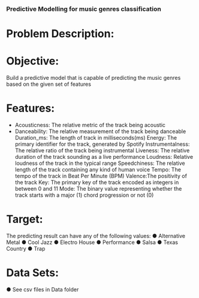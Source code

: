### Predictive Modelling for music genres classification

# Problem Description:

# Objective:
Build a predictive model that is capable of predicting the music genres based on the given set of features

# Features:
* Acousticness: The relative metric of the track being acoustic
* Danceability: The relative measurement of the track being danceable
Duration_ms: The length of track in milliseconds(ms)
Energy: The primary identifier for the track, generated by Spotify
Instrumentalness: The relative ratio of the track being instrumental
Liveness: The relative duration of the track sounding as a live performance 
Loudness: Relative loudness of the track in the typical range 
Speedchiness: The relative length of the track containing any kind of human voice
Tempo: The tempo of the track in Beat Per Minute (BPM)
Valence:The positivity of the track
Key: The primary key of the track encoded as integers in between 0 and 11
Mode: The binary value representing whether the track starts with a major (1) chord progression or not (0)

# Target:
The predicting result can have any of the following values:
●	Alternative Metal
●	Cool Jazz
●	Electro House
●	Performance
●	Salsa
●	Texas Country
●	Trap

# Data Sets:
● See csv files in Data folder


